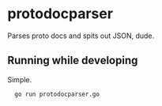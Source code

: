 # protodocparser

Parses proto docs and spits out JSON, dude.

## Running while developing
Simple. 

```
  go run protodocparser.go
```
